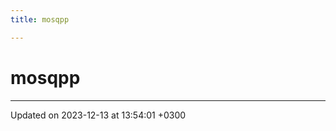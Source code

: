 ```yaml
---
title: mosqpp

---
```


# mosqpp








-------------------------------

Updated on 2023-12-13 at 13:54:01 +0300